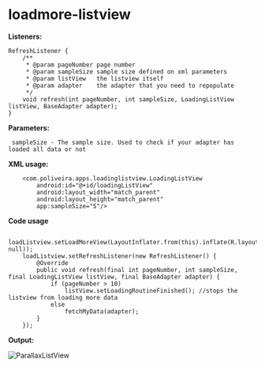 loadmore-listview
=========================

**Listeners:**

    RefreshListener {
        /**
         * @param pageNumber page number
         * @param sampleSize sample size defined on xml parameters
         * @param listView   the listview itself
         * @param adapter    the adapter that you need to repopulate
         */
        void refresh(int pageNumber, int sampleSize, LoadingListView listView, BaseAdapter adapter);
    }

**Parameters:**

     sampleSize - The sample size. Used to check if your adapter has loaded all data or not

**XML usage:**

        <com.poliveira.apps.loadinglistview.LoadingListView
            android:id="@+id/loadingListView"
            android:layout_width="match_parent"
            android:layout_height="match_parent"
            app:sampleSize="5"/>

**Code usage**

        loadListview.setLoadMoreView(LayoutInflater.from(this).inflate(R.layout.loading, null));
        loadListview.setRefreshListener(new RefreshListener() {
            @Override
            public void refresh(final int pageNumber, int sampleSize, final LoadingListView listView, final BaseAdapter adapter) {
                if (pageNumber > 10)
                    listView.setLoadingRoutineFinished(); //stops the listview from loading more data
                else
                    fetchMyData(adapter);
            }
        });


**Output:**

![ParallaxListView](https://github.com/kanytu/loadmore-listview/blob/master/screenshots/teste.gif)
